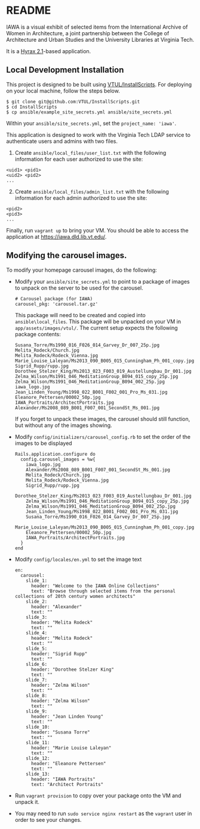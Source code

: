 # README

IAWA is a visual exhibit of selected items from the International Archive of Women in Architecture, a joint partnership between the College of Architecture and Urban Studies and the University Libraries at Virginia Tech.

It is a [Hyrax 2.1](https://github.com/samvera/hyrax/tree/v2.1.0)-based application.

## Local Development Installation

This project is designed to be built using [VTUL/InstallScripts](https://github.com/VTUL/InstallScripts/). For deploying on your local machine, follow the steps below.

```
$ git clone git@github.com:VTUL/InstallScripts.git
$ cd InstallScripts
$ cp ansible/example_site_secrets.yml ansible/site_secrets.yml
```

Within your `ansible/site_secrets.yml`, set the `project_name: 'iawa'`.

This application is designed to work with the Virginia Tech LDAP service to authenticate users and admins with two files.

1. Create `ansible/local_files/user_list.txt` with the following information for each user authorized to use the site:

```
<uid1> <pid1>
<uid2> <pid2>
...
```

2. Create `ansible/local_files/admin_list.txt` with the following information for each admin authorized to use the site:

```
<pid2>
<pid3>
...
```

Finally, run `vagrant up` to bring your VM. You should be able to access the application at https://iawa.dld.lib.vt.edu/.

## Modifying the carousel images.

To modify your homepage carousel images, do the following:

* Modify your `ansible/site_secrets.yml` to point to a package of images to unpack on the server to be used for the carousel.

  ```
  # Carousel package (for IAWA)
  carousel_pkg: 'carousel.tar.gz'
  ```

  This package will need to be created and copied into `ansible\local_files`. This package will be unpacked on your VM in `app/assets/images/vtul/`.
  The current setup expects the following package contents:
 
  ```
  Susana_Torre/Ms1990_016_F026_014_Garvey_Dr_007_25p.jpg
  Melita_Rodeck/Church.jpg
  Melita_Rodeck/Rodeck_Vienna.jpg
  Marie_Louise_Laleyan/Ms2013_090_B005_015_Cunningham_Ph_001_copy.jpg
  Sigrid_Rupp/rupp.jpg
  Dorothee_Stelzer_King/Ms2013_023_F003_019_Austellungbau_Dr_001.jpg
  Zelma_Wilson/Ms1991_046_MeditationGroup_B094_015_copy_25p.jpg
  Zelma_Wilson/Ms1991_046_MeditationGroup_B094_002_25p.jpg
  iawa_logo.jpg
  Jean_Linden_Young/Ms1998_022_B001_F002_001_Pro_Ms_031.jpg
  Eleanore_Pettersen/00002_50p.jpg
  IAWA_Portraits/ArchitectPortraits.jpg
  Alexander/Ms2008_089_B001_F007_001_SecondSt_Ms_001.jpg
  ```

  If you forget to unpack these images, the carousel should still function, but without any of the images showing.

* Modify `config/initializers/carousel_config.rb` to set the order of the images to be displayed

  ```
  Rails.application.configure do
    config.carousel_images = %w{
      iawa_logo.jpg 
      Alexander/Ms2008_089_B001_F007_001_SecondSt_Ms_001.jpg
      Melita_Rodeck/Church.jpg
      Melita_Rodeck/Rodeck_Vienna.jpg
      Sigrid_Rupp/rupp.jpg
      Dorothee_Stelzer_King/Ms2013_023_F003_019_Austellungbau_Dr_001.jpg
      Zelma_Wilson/Ms1991_046_MeditationGroup_B094_015_copy_25p.jpg
      Zelma_Wilson/Ms1991_046_MeditationGroup_B094_002_25p.jpg
      Jean_Linden_Young/Ms1998_022_B001_F002_001_Pro_Ms_031.jpg
      Susana_Torre/Ms1990_016_F026_014_Garvey_Dr_007_25p.jpg
      Marie_Louise_Laleyan/Ms2013_090_B005_015_Cunningham_Ph_001_copy.jpg 
      Eleanore_Pettersen/00002_50p.jpg
      IAWA_Portraits/ArchitectPortraits.jpg
    }
  end
  ```

* Modify `config/locales/en.yml` to set the image text

  ```
  en:
    carousel:
      slide_1:
        header: "Welcome to the IAWA Online Collections"
        text: "Browse through selected items from the personal collections of 20th century women architects"
      slide_2:
        header: "Alexander"
        text: ""
      slide_3:
        header: "Melita Rodeck"
        text: ""
      slide_4:
        header: "Melita Rodeck"
        text: ""
      slide_5:
        header: "Sigrid Rupp"
        text: ""
      slide_6:
        header: "Dorothee Stelzer King"
        text: ""
      slide_7:
        header: "Zelma Wilson"
        text: ""
      slide_8:
        header: "Zelma Wilson"
        text: ""
      slide_9:
        header: "Jean Linden Young"
        text: ""
      slide_10:
        header: "Susana Torre"
        text: ""
      slide_11:
        header: "Marie Louise Laleyan"
        text: ""
      slide_12:
        header: "Eleanore Pettersen"
        text: ""
      slide_13:
        header: "IAWA Portraits"
        text: "Architect Portraits"
  ```

* Run `vagrant provision` to copy over your package onto the VM and unpack it.
* You may need to run `sudo service nginx restart` as the `vagrant` user in order to see your changes.
